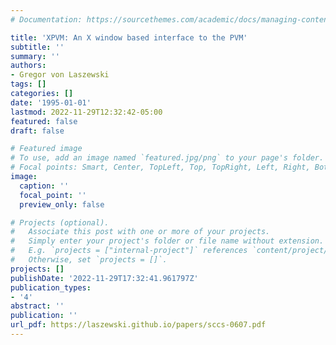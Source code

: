 ```yaml
---
# Documentation: https://sourcethemes.com/academic/docs/managing-content/

title: 'XPVM: An X window based interface to the PVM'
subtitle: ''
summary: ''
authors:
- Gregor von Laszewski
tags: []
categories: []
date: '1995-01-01'
lastmod: 2022-11-29T12:32:42-05:00
featured: false
draft: false

# Featured image
# To use, add an image named `featured.jpg/png` to your page's folder.
# Focal points: Smart, Center, TopLeft, Top, TopRight, Left, Right, BottomLeft, Bottom, BottomRight.
image:
  caption: ''
  focal_point: ''
  preview_only: false

# Projects (optional).
#   Associate this post with one or more of your projects.
#   Simply enter your project's folder or file name without extension.
#   E.g. `projects = ["internal-project"]` references `content/project/deep-learning/index.md`.
#   Otherwise, set `projects = []`.
projects: []
publishDate: '2022-11-29T17:32:41.961797Z'
publication_types:
- '4'
abstract: ''
publication: ''
url_pdf: https://laszewski.github.io/papers/sccs-0607.pdf
---
```

